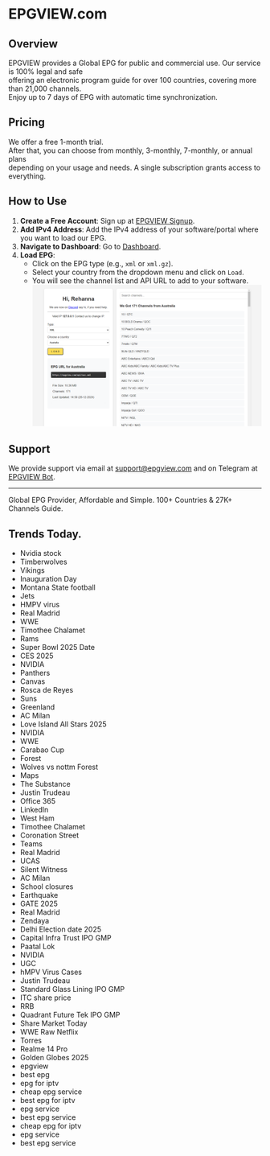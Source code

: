 # EPGVIEW.com



## Overview
EPGVIEW provides a Global EPG for public and commercial use. Our service is 100% legal and safe\
offering an electronic program guide for over 100 countries, covering more than 21,000 channels.\
Enjoy up to 7 days of EPG with automatic time synchronization.

## Pricing
We offer a free 1-month trial. \
After that, you can choose from monthly, 3-monthly, 7-monthly, or annual plans \
depending on your usage and needs. A single subscription grants access to everything.

## How to Use
1. **Create a Free Account**: Sign up at [EPGVIEW Signup](https://epgview.com/signup.php).
2. **Add IPv4 Address**: Add the IPv4 address of your software/portal where you want to load our EPG.
3. **Navigate to Dashboard**: Go to [Dashboard](https://epgview.com/dashboard.php).
4. **Load EPG**:
   - Click on the EPG type (e.g., `xml` or `xml.gz`).
   - Select your country from the dropdown menu and click on `Load`.
   - You will see the channel list and API URL to add to your software.
![EPGVIEW](img/dashboard.png)
## Support
We provide support via email at [support@epgview.com](mailto:support@epgview.com) and on Telegram at [EPGVIEW Bot](https://t.me/epgview_bot).

---

Global EPG Provider, Affordable and Simple. 100+ Countries & 27K+ Channels Guide.

## Trends Today.

- Nvidia stock
- Timberwolves
- Vikings
- Inauguration Day
- Montana State football
- Jets
- HMPV virus
- Real Madrid
- WWE
- Timothee Chalamet
- Rams
- Super Bowl 2025 Date
- CES 2025
- NVIDIA
- Panthers
- Canvas
- Rosca de Reyes
- Suns
- Greenland
- AC Milan
- Love Island All Stars 2025
- NVIDIA
- WWE
- Carabao Cup
- Forest
- Wolves vs nottm Forest
- Maps
- The Substance
- Justin Trudeau
- Office 365
- LinkedIn
- West Ham
- Timothee Chalamet
- Coronation Street
- Teams
- Real Madrid
- UCAS
- Silent Witness
- AC Milan
- School closures
- Earthquake
- GATE 2025
- Real Madrid
- Zendaya
- Delhi Election date 2025
- Capital Infra Trust IPO GMP
- Paatal Lok
- NVIDIA
- UGC
- hMPV Virus Cases
- Justin Trudeau
- Standard Glass Lining IPO GMP
- ITC share price
- RRB
- Quadrant Future Tek IPO GMP
- Share Market Today
- WWE Raw Netflix
- Torres
- Realme 14 Pro
- Golden Globes 2025
- epgview
- best epg
- epg for iptv
- cheap epg service
- best epg for iptv
- epg service
- best epg service
- cheap epg for iptv
- epg service
- best epg service
